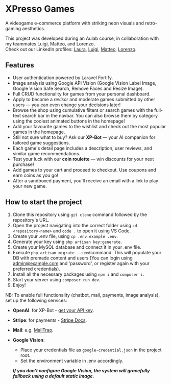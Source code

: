 # XPresso Games
A videogame e-commerce platform with striking neon visuals and retro-gaming aesthetics.

This project was developed during an Aulab course, in collaboration with my teammates Luigi, Matteo, and Lorenzo.  
Check out our LinkedIn profiles: [Laura](https://www.linkedin.com/in/laura-mastracci-dev/), [Luigi](https://www.linkedin.com/in/luigi-delber-v-341083286/), [Matteo](https://www.linkedin.com/in/matteo-brivio-web-developer/), [Lorenzo](https://www.linkedin.com/in/lorenzo-miglietta-developer/).

## Features
- User authentication powered by Laravel Fortify.
- Image analysis using Google API Vision (Google Vision Label Image, Google Vision Safe Search, Remove Faces and Resize Image).
- Full CRUD functionality for games from your personal dashboard.
- Apply to become a *revisor* and moderate games submitted by other users — you can even change your decisions later!
- Browse the shop using cumulative filters or search games with the full-text search bar in the navbar. You can also browse them by category using the coolest animated buttons in the homepage! 
- Add your favourite games to the wishlist and check out the most popular games in the homepage.
- Still not sure what to buy? Ask our **XP-Bot** — your AI companion for tailored game suggestions.
- Each game's detail page includes a description, user reviews, and similar game recommendations.
- Test your luck with our **coin roulette** — win discounts for your next purchase!
- Add games to your cart and proceed to checkout. Use coupons and earn coins as you go!
- After a sandboxed payment, you'll receive an email with a link to play your new game.

## How to start the project

1. Clone this repository using ```git clone``` command followed by the repository's URL.
2. Open the project navigating into the correct folder using ```cd <repository-name>``` and ```code .``` to open it using VS Code.
3. Create your .env file, using ```cp .env.example .env```.
4. Generate your key using ```php artisan key:generate```.
5. Create your MySQL database and connect it in your .env file.
6. Execute ```php artisan migrate --seed```command. This will populate your DB with premade content and users (You can login using admin@example.com and 'password', or register again with your preferred credentials).
7. Install all the necessary packages using ```npm i``` and ```composer i```.
8. Start your server using ```composer run dev```.
9. Enjoy!


NB: To enable full functionality (chatbot, mail, payments, image analysis), set up the following services:
* **OpenAI**: for XP-Bot - [get your API key](https://openai.com/api/).
* **Stripe**: for payments - [Stripe Docs](https://docs.stripe.com/api).
* **Mail**: e.g. [MailTrap](https://mailtrap.io/).
* **Google Vision**:
    - Place your credentials file as ```google-credential.json``` in the project root.
    - Set the environment variable in .env accordingly.

    ***If you don't configure Google Vision, the system will gracefully fallback using a default static image.***
